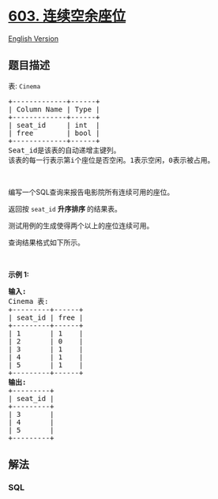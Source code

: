 # [603. 连续空余座位](https://leetcode-cn.com/problems/consecutive-available-seats)

[English Version](/solution/0600-0699/0603.Consecutive%20Available%20Seats/README_EN.md)

## 题目描述

<!-- 这里写题目描述 -->

<p>表:&nbsp;<code>Cinema</code></p>

<pre>
+-------------+------+
| Column Name | Type |
+-------------+------+
| seat_id     | int  |
| free        | bool |
+-------------+------+
Seat_id是该表的自动递增主键列。
该表的每一行表示第i个座位是否空闲。1表示空闲，0表示被占用。</pre>

<p>&nbsp;</p>

<p>编写一个SQL查询来报告电影院所有连续可用的座位。</p>

<p>返回按 <code>seat_id</code> <strong>升序排序&nbsp;</strong>的结果表。</p>

<p>测试用例的生成使得两个以上的座位连续可用。</p>

<p>查询结果格式如下所示。</p>

<p>&nbsp;</p>

<p><strong>示例 1:</strong></p>

<pre>
<strong>输入:</strong> 
Cinema 表:
+---------+------+
| seat_id | free |
+---------+------+
| 1       | 1    |
| 2       | 0    |
| 3       | 1    |
| 4       | 1    |
| 5       | 1    |
+---------+------+
<strong>输出:</strong> 
+---------+
| seat_id |
+---------+
| 3       |
| 4       |
| 5       |
+---------+</pre>

## 解法

<!-- 这里可写通用的实现逻辑 -->

<!-- tabs:start -->

### **SQL**

```sql

```

<!-- tabs:end -->

